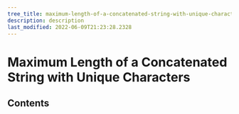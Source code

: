 ```yaml
---
tree_title: maximum-length-of-a-concatenated-string-with-unique-characters
description: description
last_modified: 2022-06-09T21:23:28.2328
---
```


# Maximum Length of a Concatenated String with Unique Characters

## Contents
